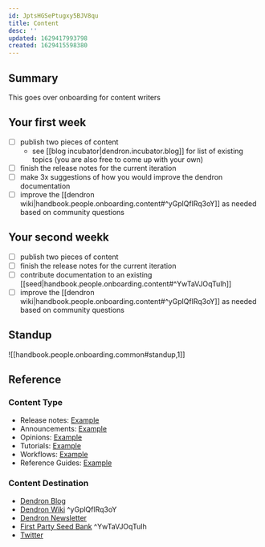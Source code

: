 ```yaml
---
id: JptsHGSePtugxy5BJV8qu
title: Content
desc: ''
updated: 1629417993798
created: 1629415598380
---
```


## Summary

This goes over onboarding for content writers

## Your first week
- [ ] publish two pieces of content
  - see [[blog incubator|dendron.incubator.blog]] for list of existing topics (you are also free to come up with your own)
- [ ] finish the release notes for the current iteration
- [ ] make 3x suggestions of how you would improve the dendron documentation 
- [ ] improve the [[dendron wiki|handbook.people.onboarding.content#^yGplQflRq3oY]] as needed based on community questions 

## Your second weekk
- [ ] publish two pieces of content
- [ ] finish the release notes for the current iteration
- [ ] contribute documentation to an existing [[seed|handbook.people.onboarding.content#^YwTaVJOqTuIh]]
- [ ] improve the [[dendron wiki|handbook.people.onboarding.content#^yGplQflRq3oY]] as needed based on community questions 

## Standup
![[handbook.people.onboarding.common#standup,1]]

## Reference

### Content Type
- Release notes: [Example](https://wiki.dendron.so/notes/mZhQvxLdMJKaqpgyjOTVG.html)
- Announcements: [Example](https://github.blog/2021-08-11-githubs-engineering-team-moved-codespaces/)
- Opinions: [Example](https://www.dreamsongs.com/WIB.html)
- Tutorials:  [Example](https://aws.amazon.com/blogs/aws/extract-insights-from-customer-conversations-with-amazon-transcribe-call-analytics/)
- Workflows: [Example](https://www.kevinslin.com/notes/3dd58f62-fee5-4f93-b9f1-b0f0f59a9b64.html)
- Reference Guides: [Example](https://pkm.dendron.so/)

### Content Destination
- [Dendron Blog](https://blog.dendron.so/)  
- [Dendron Wiki](https://wiki.dendron.so/) ^yGplQflRq3oY
- [Dendron Newsletter](https://buttondown.email/dendron)
- [First Party Seed Bank](https://blog.dendron.so/notes/qTeL51LFD0Y8uC9ect7QV.html) ^YwTaVJOqTuIh
- [Twitter](https://twitter.com/dendronhq)